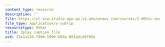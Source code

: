 ```yaml
---
content_type: resource
description: ''
file: https://ol-ocw-studio-app-qa.s3.amazonaws.com/courses/2-003sc-engineering-dynamics-fall-2011/25e1a12df0495909b69a883adcd4f99a_7kcWV6zlcRU.vtt
file_type: application/x-subrip
resourcetype: Other
title: 3play caption file
uid: 25e1a12d-f049-5909-b69a-883adcd4f99a
---
```


